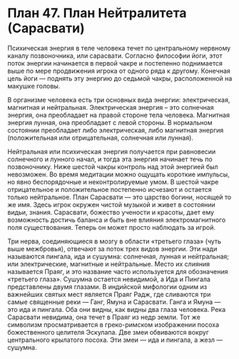 # План 47. План Нейтралитета (Сарасвати)

Психическая энергия в теле человека течет по центральному нервному каналу позвоночника, или сарасвати. Согласно философии йоги, этот поток энергии начинается в первой чакре и постепенно поднимается выше по мере продвижения игрока от одного ряда к другому. Конечная цель йоги — поднять эту энергию до седьмой чакры, расположенной на макушке головы.

В организме человека есть три основных вида энергии: электрическая, магнитная и нейтральная. Электрическая энергия – это солнечная энергия, она преобладает на правой стороне тела человека. Магнитная энергия лунная, она преобладает с левой стороны. В нормальном состоянии преобладает либо электрическая, либо магнитная энергия (положительная или отрицательная, солнечная или лунная).

Нейтральная или психическая энергия получается при равновесии солнечного и лунного начал, и тогда эта энергия начинает течь по позвоночнику. Ниже шестой чакры контроль над этой энергией был невозможен. Во время медитации можно ощущать короткие импульсы, но явно беспорядочные и неконтролируемые умом. В шестой чакре отрицательное и положительное постепенно исчезают и остается только нейтральное. План Сарасвати — это царство богини, носящей то же имя. Здесь игрок окружен чистой музыкой и живет в состоянии видьи, знания. Сарасвати, божество учености и красоты, дает ему возможность достичь баланса и быть вне влияния электромагнитного поля существования. Теперь он может просто наблюдать за игрой.

Три нерва, соединяющиеся в мозгу в области «третьего глаза» (чуть выше межбровья), отвечают за поток трех видов энергии. Эти нади называются пингала, ида и сушумна: солнечная, лунная и нейтральная; или электрические, магнитные и нейтральные. Место их слияния называется Праяг, и это название часто используется для обозначения «третьего глаза». Сушумна остается невидимой, а Ида и Пингала представлены двумя глазами. В индийской мифологии одним из важнейших святых мест является Праяг Радж, где сливаются три самые священные реки — Ганг, Ямуна и Сарасвати. Ганга и Ямуна — это ида и пингала. Оба они видны, как видны два глаза человека. Река Сарасвати невидима, она течет в Праяг из недр земли. Тот же символизм просматривается в греко-римском изображении посоха божественного целителя Эскулапа. Две змеи обвиваются вокруг центрального крылатого посоха. Эти змеи — ида и пингала, а жезл — сушумна.
